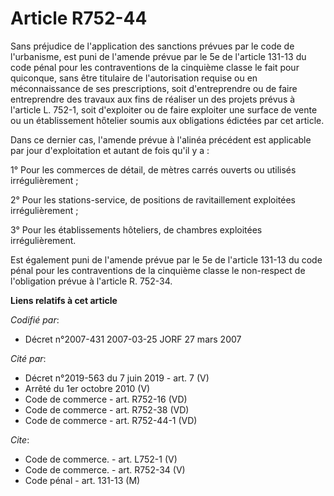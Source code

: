 # Article R752-44

Sans préjudice de l'application des sanctions prévues par le code de l'urbanisme, est puni de l'amende prévue par le 5e de
l'article 131-13 du code pénal pour les contraventions de la cinquième classe le fait pour quiconque, sans être titulaire de
l'autorisation requise ou en méconnaissance de ses prescriptions, soit d'entreprendre ou de faire entreprendre des travaux
aux fins de réaliser un des projets prévus à l'article L. 752-1, soit d'exploiter ou de faire exploiter une surface de vente
ou un établissement hôtelier soumis aux obligations édictées par cet article.

Dans ce dernier cas, l'amende prévue à l'alinéa précédent est applicable par jour d'exploitation et autant de fois qu'il y
a :

1° Pour les commerces de détail, de mètres carrés ouverts ou utilisés irrégulièrement ;

2° Pour les stations-service, de positions de ravitaillement exploitées irrégulièrement ;

3° Pour les établissements hôteliers, de chambres exploitées irrégulièrement.

Est également puni de l'amende prévue par le 5e de l'article 131-13 du code pénal pour les contraventions de la cinquième
classe le non-respect de l'obligation prévue à l'article R. 752-34.

**Liens relatifs à cet article**

_Codifié par_:

  - Décret n°2007-431 2007-03-25 JORF 27 mars 2007

_Cité par_:

  - Décret n°2019-563 du 7 juin 2019 - art. 7 (V)
  - Arrêté du 1er octobre 2010 (V)
  - Code de commerce - art. R752-16 (VD)
  - Code de commerce - art. R752-38 (VD)
  - Code de commerce - art. R752-44-1 (VD)

_Cite_:

  - Code de commerce. - art. L752-1 (V)
  - Code de commerce. - art. R752-34 (V)
  - Code pénal - art. 131-13 (M)
